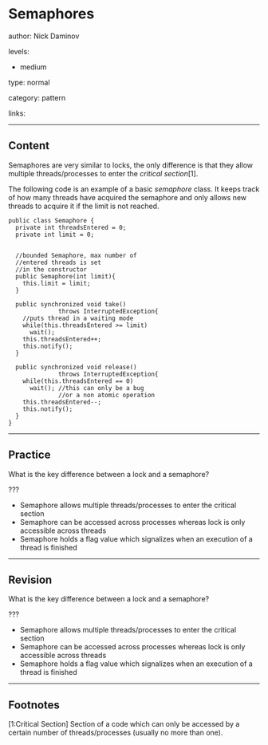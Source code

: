 # Semaphores
author: Nick Daminov

levels:

  - medium

type: normal

category: pattern

links:

---
## Content

Semaphores are very similar to locks, the only difference is that they allow multiple threads/processes to enter the *critical section*[1].

The following code is an example of a basic *semaphore* class. It keeps track of how many threads have acquired the semaphore and only allows new threads to acquire it if the limit is not reached.
```
public class Semaphore {
  private int threadsEntered = 0;
  private int limit = 0;


  //bounded Semaphore, max number of
  //entered threads is set
  //in the constructor  
  public Semaphore(int limit){
    this.limit = limit;
  }

  public synchronized void take()
              throws InterruptedException{
    //puts thread in a waiting mode
    while(this.threadsEntered >= limit)
      wait();
    this.threadsEntered++;
    this.notify();
  }

  public synchronized void release()
              throws InterruptedException{
    while(this.threadsEntered == 0)
      wait(); //this can only be a bug
              //or a non atomic operation
    this.threadsEntered--;
    this.notify();
  }
}
```
---
## Practice

What is the key difference between a lock and a semaphore?

???

* Semaphore allows multiple threads/processes to enter the critical section
* Semaphore can be accessed across processes whereas lock is only accessible across threads
* Semaphore holds a flag value which signalizes when an execution of a thread is finished

---
## Revision

What is the key difference between a lock and a semaphore?

???

* Semaphore allows multiple threads/processes to enter the critical section
* Semaphore can be accessed across processes whereas lock is only accessible across threads
* Semaphore holds a flag value which signalizes when an execution of a thread is finished

---
## Footnotes

[1:Critical Section]
Section of a code which can only be accessed by a certain number of threads/processes (usually no more than one).   
